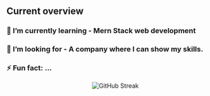 ## Current overview

###  🌱 I’m currently learning - Mern Stack web development
### 👯 I’m looking for - A company where I can show my skills.
### ⚡ Fun fact: ...

 
<div style="display: flex; justify-content: center; align-content: center">
  <img src="https://github-readme-streak-stats.herokuapp.com?user=rezwan2230&theme=prussian" alt="GitHub Streak" />
</div>
